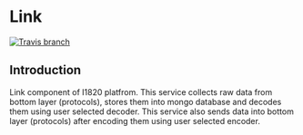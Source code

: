 # Link
[![Travis branch](https://img.shields.io/travis/I1820/link/master.svg?style=flat-square)](https://travis-ci.org/I1820/link)

## Introduction

Link component of I1820 platfrom. This service collects
raw data from bottom layer (protocols), stores them into mongo database
and decodes them using user selected decoder.
This service also sends data into bottom layer (protocols) after
encoding them using user selected encoder.
